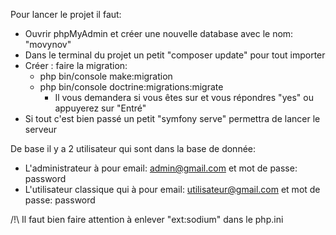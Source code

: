 Pour lancer le projet il faut:
  - Ouvrir phpMyAdmin et créer une nouvelle database avec le nom: "movynov"
  - Dans le terminal du projet un petit "composer update" pour tout importer
  - Créer : faire la migration:
      - php bin/console make:migration
      - php bin/console doctrine:migrations:migrate
          - Il vous demandera si vous êtes sur et vous répondres "yes" ou appuyerez sur "Entré"
  - Si tout c'est bien passé un petit "symfony serve" permettra de lancer le serveur

De base il y a 2 utilisateur qui sont dans la base de donnée:
  - L'administrateur à pour email: admin@gmail.com et mot de passe: password
  - L'utilisateur classique qui à pour email: utilisateur@gmail.com et mot de passe: password


/!\ Il faut bien faire attention à enlever "ext:sodium" dans le php.ini

